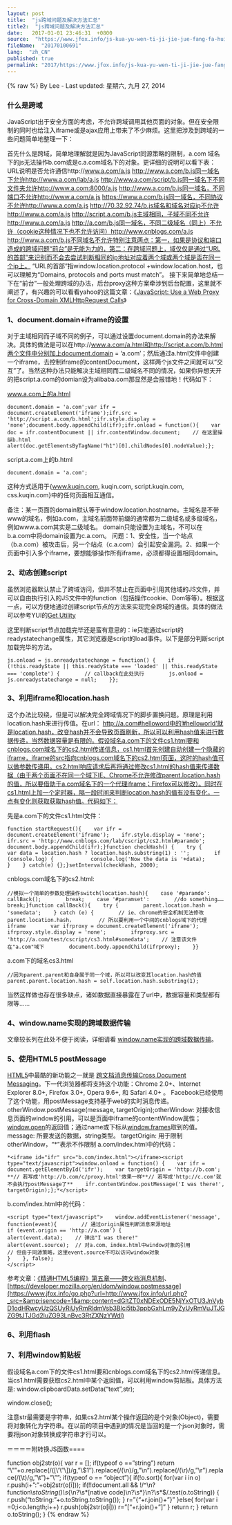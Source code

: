 ```yaml
---
layout: post
title:  "js跨域问题及解决方法汇总"
title2:  "js跨域问题及解决方法汇总"
date:   2017-01-01 23:46:31  +0800
source:  "https://www.jfox.info/js-kua-yu-wen-ti-ji-jie-jue-fang-fa-hui-zong.html"
fileName:  "20170100691"
lang:  "zh_CN"
published: true
permalink: "2017/https://www.jfox.info/js-kua-yu-wen-ti-ji-jie-jue-fang-fa-hui-zong.html"
---
```

{% raw %}
By Lee - Last updated: 星期六, 九月 27, 2014

### 什么是跨域

JavaScript出于安全方面的考虑，不允许跨域调用其他页面的对象。但在安全限制的同时也给注入iframe或是ajax应用上带来了不少麻烦。这里把涉及到跨域的一些问题简单地整理一下：

首先什么是跨域，简单地理解就是因为JavaScript同源策略的限制，a.com 域名下的js无法操作b.com或是c.a.com域名下的对象。更详细的说明可以看下表：
URL说明是否允许通信http://www.a.com/a.js http://www.a.com/b.js同一域名下允许http://www.a.com/lab/a.js http://www.a.com/script/b.js同一域名下不同文件夹允许http://www.a.com:8000/a.js http://www.a.com/b.js同一域名，不同端口不允许http://www.a.com/a.js https://www.a.com/b.js同一域名，不同协议不允许http://www.a.com/a.js http://70.32.92.74/b.js域名和域名对应ip不允许http://www.a.com/a.js http://script.a.com/b.js主域相同，子域不同不允许http://www.a.com/a.js http://a.com/b.js同一域名，不同二级域名（同上）不允许（cookie这种情况下也不允许访问）http://www.cnblogs.com/a.js http://www.a.com/b.js不同域名不允许特别注意两点：第一，如果是协议和端口造成的跨域问题“前台”是无能为力的，第二：在跨域问题上，域仅仅是通过“URL的首部”来识别而不会去尝试判断相同的ip地址对应着两个域或两个域是否在同一个ip上。 “URL的首部”指window.location.protocol +window.location.host，也可以理解为“Domains, protocols and ports must match”。
接下来简单地总结一下在“前台”一般处理跨域的办法，后台proxy这种方案牵涉到后台配置，这里就不阐述了，有兴趣的可以看看yahoo的这篇文章：《[JavaScript: Use a Web Proxy for Cross-Domain XMLHttpRequest Calls](https://www.jfox.info/go.php?url=http://www.jfox.info/url.php?_src=&amp;isencode=1&amp;content=dGltZT0xNDExODE5NjYxOTU1JnVybD1odHRwJTNBJTJGJTJGZGV2ZWxvcGVyLnlhaG9vLmNvbSUyRmphdmFzY3JpcHQlMkZob3d0by1wcm94eS5odG1s)》

### 1、document.domain+iframe的设置

对于主域相同而子域不同的例子，可以通过设置document.domain的办法来解决。具体的做法是可以在http://www.a.com/a.html和http://script.a.com/b.html两个文件中分别加上document.domain = ‘a.com’；然后通过a.html文件中创建一个iframe，去控制iframe的contentDocument，这样两个js文件之间就可以“交互”了。当然这种办法只能解决主域相同而二级域名不同的情况，如果你异想天开的把script.a.com的domian设为alibaba.com那显然是会报错地！代码如下：

www.a.com上的a.html

    document.domain = 'a.com';var ifr = document.createElement('iframe');ifr.src = 'http://script.a.com/b.html';ifr.style.display = 'none';document.body.appendChild(ifr);ifr.onload = function(){    var doc = ifr.contentDocument || ifr.contentWindow.document;    // 在这里操纵b.html    
    alert(doc.getElementsByTagName("h1")[0].childNodes[0].nodeValue);};

script.a.com上的b.html

    document.domain = 'a.com';

这种方式适用于{www.kuqin.com, kuqin.com, script.kuqin.com, css.kuqin.com}中的任何页面相互通信。

备注：某一页面的domain默认等于window.location.hostname。主域名是不带www的域名，例如a.com，主域名前面带前缀的通常都为二级域名或多级域名，例如www.a.com其实是二级域名。 domain只能设置为主域名，不可以在b.a.com中将domain设置为c.a.com。
问题：1、安全性，当一个站点（b.a.com）被攻击后，另一个站点（c.a.com）会引起安全漏洞。2、如果一个页面中引入多个iframe，要想能够操作所有iframe，必须都得设置相同domain。
### 2、动态创建script

虽然浏览器默认禁止了跨域访问，但并不禁止在页面中引用其他域的JS文件，并可以自由执行引入的JS文件中的function（包括操作cookie、Dom等等）。根据这一点，可以方便地通过创建script节点的方法来实现完全跨域的通信。具体的做法可以参考YUI的[Get Utility](https://www.jfox.info/go.php?url=http://www.jfox.info/url.php?_src=&amp;isencode=1&amp;content=dGltZT0xNDExODE5NjYxOTU2JnVybD1odHRwJTNBJTJGJTJGZGV2ZWxvcGVyLnlhaG9vLmNvbSUyRnl1aSUyRmdldCUyRg==)

这里判断script节点加载完毕还是蛮有意思的：ie只能通过script的readystatechange属性，其它浏览器是script的load事件。以下是部分判断script加载完毕的方法。

    js.onload = js.onreadystatechange = function() {    if (!this.readyState || this.readyState === 'loaded' || this.readyState === 'complete') {        // callback在此处执行        js.onload = js.onreadystatechange = null;    }};

### 3、利用iframe和location.hash

这个办法比较绕，但是可以解决完全跨域情况下的脚步置换问题。原理是利用location.hash来进行传值。在url： http://a.com#helloword中的’#helloworld’就是location.hash，改变hash并不会导致页面刷新，所以可以利用hash值来进行数据传递，当然数据容量是有限的。假设域名a.com下的文件cs1.html要和cnblogs.com域名下的cs2.html传递信息，cs1.html首先创建自动创建一个隐藏的iframe，iframe的src指向cnblogs.com域名下的cs2.html页面，这时的hash值可以做参数传递用。cs2.html响应请求后再将通过修改cs1.html的hash值来传递数据（由于两个页面不在同一个域下IE、Chrome不允许修改parent.location.hash的值，所以要借助于a.com域名下的一个代理iframe；Firefox可以修改）。同时在cs1.html上加一个定时器，隔一段时间来判断location.hash的值有没有变化，一点有变化则获取获取hash值。代码如下：

先是a.com下的文件cs1.html文件：

    function startRequest(){    var ifr = document.createElement('iframe');    ifr.style.display = 'none';    ifr.src = 'http://www.cnblogs.com/lab/cscript/cs2.html#paramdo';    document.body.appendChild(ifr);}function checkHash() {    try {        var data = location.hash ? location.hash.substring(1) : '';        if (console.log) {            console.log('Now the data is '+data);        }    } catch(e) {};}setInterval(checkHash, 2000);

cnblogs.com域名下的cs2.html:

    //模拟一个简单的参数处理操作switch(location.hash){    case '#paramdo':        callBack();        break;    case '#paramset':        //do something……        break;}function callBack(){    try {        parent.location.hash = 'somedata';    } catch (e) {        // ie、chrome的安全机制无法修改parent.location.hash，        // 所以要利用一个中间的cnblogs域下的代理iframe        var ifrproxy = document.createElement('iframe');        ifrproxy.style.display = 'none';        ifrproxy.src = 'http://a.com/test/cscript/cs3.html#somedata';    // 注意该文件在"a.com"域下        document.body.appendChild(ifrproxy);    }}

a.com下的域名cs3.html

    //因为parent.parent和自身属于同一个域，所以可以改变其location.hash的值parent.parent.location.hash = self.location.hash.substring(1);

当然这样做也存在很多缺点，诸如数据直接暴露在了url中，数据容量和类型都有限等……

### 4、window.name实现的跨域数据传输

文章较长列在此处不便于阅读，详细请看 [window.name实现的跨域数据传输](https://www.jfox.info/go.php?url=http://www.jfox.info/url.php?_src=&amp;isencode=1&amp;content=dGltZT0xNDExODE5NjYxOTU2JnVybD1odHRwJTNBJTJGJTJGd3d3LmNuYmxvZ3MuY29tJTJGcmFpbm1hbiUyRmFyY2hpdmUlMkYyMDExJTJGMDIlMkYyMSUyRjE5NjAwNDQuaHRtbA==)。

### 5、使用HTML5 postMessage

[HTML5](https://www.jfox.info/go.php?url=http://www.jfox.info/url.php?_src=&amp;isencode=1&amp;content=dGltZT0xNDExODE5NjYxOTU2JnVybD1odHRwJTNBJTJGJTJGZGV2LnczLm9yZyUyRmh0bWw1JTJGc3BlYyUyRg==)中最酷的新功能之一就是 [跨文档消息传输Cross Document Messaging](https://www.jfox.info/go.php?url=http://www.jfox.info/url.php?_src=&amp;isencode=1&amp;content=dGltZT0xNDExODE5NjYxOTU2JnVybD1odHRwJTNBJTJGJTJGd3d3LndoYXR3Zy5vcmclMkZzcGVjcyUyRndlYi1hcHBzJTJGY3VycmVudC13b3JrJTJGJTIzY3Jvc3NEb2N1bWVudE1lc3NhZ2Vz)。下一代浏览器都将支持这个功能：Chrome 2.0+、Internet Explorer 8.0+, Firefox 3.0+, Opera 9.6+, 和 Safari 4.0+ 。 Facebook已经使用了这个功能，用postMessage支持基于web的实时消息传递。
otherWindow.postMessage(message, targetOrigin);otherWindow: 对接收信息页面的window的引用。可以是页面中iframe的contentWindow属性；[window.open](https://www.jfox.info/go.php?url=http://www.jfox.info/url.php?_src=&amp;isencode=1&amp;content=dGltZT0xNDExODE5NjYxOTU3JnVybD1odHRwcyUzQSUyRiUyRmRldmVsb3Blci5tb3ppbGxhLm9yZyUyRmVuJTJGRE9NJTJGd2luZG93Lm9wZW4=)的返回值；通过name或下标从[window.frames](https://www.jfox.info/go.php?url=http://www.jfox.info/url.php?_src=&amp;isencode=1&amp;content=dGltZT0xNDExODE5NjYxOTU3JnVybD1odHRwcyUzQSUyRiUyRmRldmVsb3Blci5tb3ppbGxhLm9yZyUyRmVuJTJGRE9NJTJGd2luZG93LmZyYW1lcw==)取到的值。 message: 所要发送的数据，string类型。 targetOrigin: 用于限制otherWindow，“*”表示不作限制
a.com/index.html中的代码：

    *<iframe id="ifr" src="b.com/index.html"></iframe><script type="text/javascript">window.onload = function() {    var ifr = document.getElementById('ifr');    var targetOrigin = 'http://b.com';  **// 若写成'http://b.com/c/proxy.html'效果一样**// 若写成'http://c.com'就不会执行postMessage了**    ifr.contentWindow.postMessage('I was there!', targetOrigin);};*</script>

b.com/index.html中的代码：

    <script type="text/javascript">    window.addEventListener('message', function(event){        // 通过origin属性判断消息来源地址        
    if (event.origin == 'http://a.com') {            
    alert(event.data);    // 弹出"I was there!"            
    alert(event.source);  // 对a.com、index.html中window对象的引用                                  
    // 但由于同源策略，这里event.source不可以访问window对象       
    }    }, false);
    </script>

参考文章：[《精通HTML5编程》第五章——跨文档消息机制](https://www.jfox.info/go.php?url=http://www.jfox.info/url.php?_src=&amp;isencode=1&amp;content=dGltZT0xNDExODE5NjYxOTU3JnVybD1odHRwJTNBJTJGJTJGd3d3LmdyYXRpLm9yZyUyRiUzRnAlM0Q0Mjk=)、[https://developer.mozilla.org/en/dom/window.postmessage](https://www.jfox.info/go.php?url=http://www.jfox.info/url.php?_src=&amp;isencode=1&amp;content=dGltZT0xNDExODE5NjYxOTU3JnVybD1odHRwcyUzQSUyRiUyRmRldmVsb3Blci5tb3ppbGxhLm9yZyUyRmVuJTJGZG9tJTJGd2luZG93LnBvc3RtZXNzYWdl)

### 6、利用flash

### 7、利用window剪贴板

假设域名a.com下的文件cs1.html要和cnblogs.com域名下的cs2.html传递信息。当cs1.html需要获取cs2.html中某个返回值，可以利用window剪贴板。具体方法是:
window.clipboardData.setData(“text”,str);

window.close();

注意str最需要是字符串，如果cs2.html某个操作返回的是个对象(Object)，需要将对象转化为字符串。在以前的项目中遇到的情况是当回的是一个json对象时，需要将json对象转换成字符串才行可以。

＝＝＝＝附转换JS函数====

function obj2str(o){ 
var r = []; 
if(typeof o ==”string”) 
return “\””+o.replace(/([\’\”\\])/g,”\\$1″).replace(/(\n)/g,”\\n”).replace(/(\r)/g,”\\r”).replace(/(\t)/g,”\\t”)+”\””; 
if(typeof o == “object”){ 
if(!o.sort){ 
for(var i in o) 
r.push(i+”:”+obj2str(o[i])); 
if(!!document.all && !/^\n?function\s*toString\(\)\s*\{\n?\s*\[native code\]\n?\s*\}\n?\s*$/.test(o.toString))
{ 
r.push(“toString:”+o.toString.toString()); 
} 
r=”{“+r.join()+”}” 
}else{ 
for(var i =0;i<o.length;i++) 
r.push(obj2str(o[i])) 
r=”[“+r.join()+”]” 
} 
return r; 
} 
return o.toString(); 
}
{% endraw %}